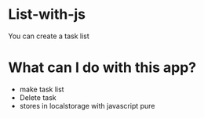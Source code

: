 # List-with-js
You can create a task list

<h1>What can I do with this app?</h1>
<ul>
	<li>make task list</li>
	<li>Delete task</li>
	<li>stores in localstorage with javascript pure</li>
</ul>
